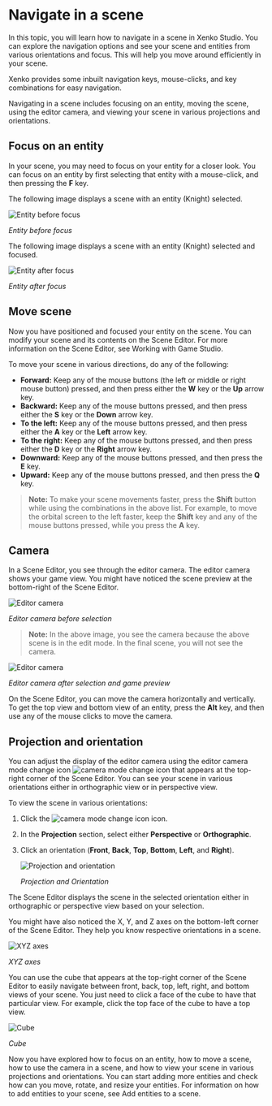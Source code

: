 # Navigate in a scene

In this topic, you will learn how to navigate in a scene in Xenko Studio. You can explore the navigation options and see your scene and entities from various orientations and focus. This will help you move around efficiently in your scene.

Xenko provides some inbuilt navigation keys, mouse-clicks, and key combinations for easy navigation.

Navigating in a scene includes focusing on an entity, moving the scene, using the editor camera, and viewing your scene in various projections and orientations.

## Focus on an entity

In your scene, you may need to focus on your entity for a closer look. You can focus on an entity by first selecting that entity with a mouse-click, and then pressing the **F** key.

The following image displays a scene with an entity (Knight) selected.

   ![Entity before focus](media/navigate-in-scene-before-focus.png)
   
   _Entity before focus_

The following image displays a scene with an entity (Knight) selected and focused.
  
   ![Entity after focus](media/navigate-in-scene-after-focus.png)
   
   _Entity after focus_

## Move scene

Now you have positioned and focused your entity on the scene. You can modify your scene and its contents on the Scene Editor. For more information on the Scene Editor, see Working with Game Studio.

To move your scene in various directions, do any of the following:

* **Forward:** Keep any of the mouse buttons (the left or middle or right mouse button) pressed, and then press either the **W** key or the **Up** arrow key. 
* **Backward:** Keep any of the mouse buttons pressed, and then press either the **S** key or the **Down** arrow key.
* **To the left:** Keep any of the mouse buttons pressed, and then press either the **A** key or the **Left** arrow key.
* **To the right:** Keep any of the mouse buttons pressed, and then press either the **D** key or the **Right** arrow key.
* **Downward:** Keep any of the mouse buttons pressed, and then press the **E** key.
* **Upward:** Keep any of the mouse buttons pressed, and then press the **Q** key.

>**Note:** To make your scene movements faster, press the **Shift** button while using the combinations in the above list. For example, to move the orbital screen to the left faster, keep the **Shift** key and any of the mouse buttons pressed, while you press the **A** key.

## Camera

In a Scene Editor, you see through the editor camera. The editor camera shows your game view. You might have noticed the scene preview at the bottom-right of the Scene Editor.

   ![Editor camera](media/navigate-in-scene-editor-camera-before-selection.png)
   
   _Editor camera before selection_

>**Note:** In the above image, you see the camera because the above scene is in the edit mode. In the final scene, you will not see the camera.
   
   ![Editor camera](media/navigate-in-scene-editor-camera-after-selection.png)
   
   _Editor camera after selection and game preview_
   
On the Scene Editor, you can move the camera horizontally and vertically. To get the top view and bottom view of an entity, press the **Alt** key, and then use any of the mouse clicks to move the camera.

## Projection and orientation

You can adjust the display of the editor camera using the editor camera mode change icon ![camera mode change icon](media/navigate-in-a-scene-camera-option.png) that appears at the top-right corner of the Scene Editor. You can see your scene in various orientations either in orthographic view or in perspective view.

To view the scene in various orientations:

1. Click the ![camera mode change icon](media/navigate-in-a-scene-camera-option.png) icon.
2. In the **Projection** section, select either **Perspective** or **Orthographic**.
3. Click an orientation (**Front**, **Back**, **Top**, **Bottom**, **Left**, and **Right**).

   ![Projection and orientation](media/navigate-in-scene-projection-orientation.png)
   
   _Projection and Orientation_

The Scene Editor displays the scene in the selected orientation either in orthographic or perspective view based on your selection.
   
You might have also noticed the X, Y, and Z axes on the bottom-left corner of the Scene Editor. They help you know respective orientations in a scene.

   ![XYZ axes](media/navigate-in-scene-axes.png)
   
   _XYZ axes_

You can use the cube that appears at the top-right corner of the Scene Editor to easily navigate between front, back, top, left, right, and bottom views of your scene. You just need to click a face of the cube to have that particular view. For example, click the top face of the cube to have a top view.

   ![Cube](media/navigate-in-scene-cube.png)
   
   _Cube_

Now you have explored how to focus on an entity, how to move a scene, how to use the camera in a scene, and how to view your scene in various projections and orientations. You can start adding more entities and check how can you move, rotate, and resize your entities. For information on how to add entities to your scene, see Add entities to a scene. 
